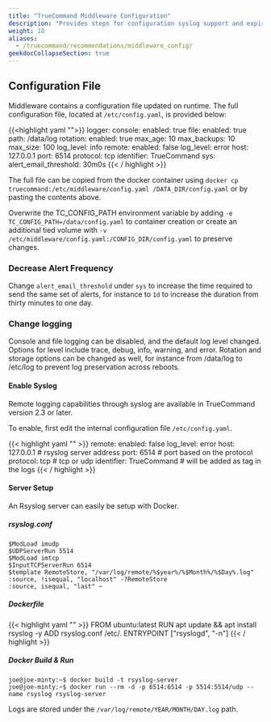 ```yaml
---
title: "TrueCommand Middleware Configuration"
description: "Provides steps for configuration syslog support and expiration."
weight: 10
aliases:
  - /truecommand/recommendations/middleware_config/
geekdocCollapseSection: true
---
```


## Configuration File

Middleware contains a configuration file updated on runtime. The full configuration file, located at `/etc/config.yaml`, is provided below:

{{<highlight yaml "">}}
logger:
    console:
        enabled: true
    file:
        enabled: true
        path: /data/log
        rotation:
            enabled: true
            max_age: 10
            max_backups: 10
            max_size: 100
    log_level: info
    remote:
      enabled: false
      log_level: error
      host: 127.0.0.1
      port: 6514
      protocol: tcp
      identifier: TrueCommand
sys:
    alert_email_threshold: 30m0s
{{< / highlight >}}

The full file can be copied from the docker container using `docker cp truecommand:/etc/middleware/config.yaml /DATA_DIR/config.yaml` or by pasting the contents above.

Overwrite the TC_CONFIG_PATH environment variable by adding `-e TC_CONFIG_PATH=/data/config.yaml` to container creation or create an additional tied volume with `-v /etc/middleware/config.yaml:/CONFIG_DIR/config.yaml` to preserve changes.

### Decrease Alert Frequency

Change `alert_email_threshold` under `sys` to increase the time required to send the same set of alerts, for instance to `1d` to increase the duration from thirty minutes to one day. 

### Change logging

Console and file logging can be disabled, and the default log level changed. Options for level include trace, debug, info, warning, and error. Rotation and storage options can be changed as well, for instance from /data/log to /etc/log to prevent log preservation across reboots.

#### Enable Syslog

Remote logging capabilities through syslog are available in TrueCommand version 2.3 or later.

To enable, first edit the internal configuration file `/etc/config.yaml`.

{{< highlight yaml "" >}}
remote:
  enabled: false
  log_level: error
  host: 127.0.0.1           # rsyslog server address
  port: 6514                # port based on the protocol
  protocol: tcp             # tcp or udp
  identifier: TrueCommand   # will be added as tag in the logs
{{< / highlight >}}

#### Server Setup

An Rsyslog server can easily be setup with Docker.

##### rsyslog.conf

```
$ModLoad imudp
$UDPServerRun 5514
$ModLoad imtcp
$InputTCPServerRun 6514
$template RemoteStore, "/var/log/remote/%$year%/%$Month%/%$Day%.log"
:source, !isequal, "localhost" -?RemoteStore
:source, isequal, "last" ~
```

##### Dockerfile

{{< highlight yaml "" >}}
FROM ubuntu:latest
RUN apt update && apt install rsyslog -y
ADD rsyslog.conf /etc/.
ENTRYPOINT ["rsyslogd", "-n"]
{{< / highlight >}}

##### Docker Build & Run

```
joe@joe-minty:~$ docker build -t rsyslog-server
joe@joe-minty:~$ docker run --rm -d -p 6514:6514 -p 5514:5514/udp --name rsyslog rsyslog-server
```

Logs are stored under the `/var/log/remote/YEAR/MONTH/DAY.log` path.
